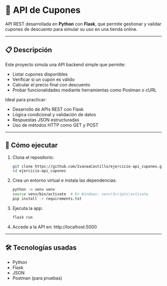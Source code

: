 # 💸 API de Cupones

API REST desarrollada en **Python** con **Flask**, que permite gestionar y validar cupones de descuento para simular su uso en una tienda online.

---

## 📋 Descripción

Este proyecto simula una API backend simple que permite:

- Listar cupones disponibles  
- Verificar si un cupón es válido  
- Calcular el precio final con descuento  
- Probar funcionalidades mediante herramientas como Postman o cURL  

Ideal para practicar:

- Desarrollo de APIs REST con Flask  
- Lógica condicional y validación de datos  
- Respuestas JSON estructuradas  
- Uso de métodos HTTP como GET y POST

---

## 🚀 Cómo ejecutar

1. Clona el repositorio:
   ```bash
   git clone https://github.com/IvanaaCastillo/ejercicio-api_cupones.git
   cd ejercicio-api_cupones

2. Crea un entorno virtual e instala las dependencias:
   ```bash
   python -m venv venv
   source venv/bin/activate  # En Windows: venv\Scripts\activate
   pip install -r requirements.txt
   
3. Ejecuta la app:
   ```bash
   flask run

4. Accede a la API en: http://localhost:5000

---

## 🛠️ Tecnologías usadas

- Python
- Flask
- JSON
- Postman (para pruebas)

